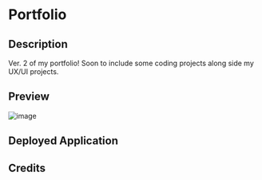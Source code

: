 # Portfolio

## Description

Ver. 2 of my portfolio! Soon to include some coding projects along side my UX/UI projects.
## Preview

![image](https://github.com/user-attachments/assets/c81d2f0d-4269-4fc3-b3b8-3281da757084)

## Deployed Application


## Credits

